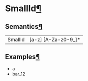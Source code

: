 <a name="SmallId"></a>

# SmallId[¶](#SmallId)

<a name="Semantics"></a>

## Semantics[¶](#Semantics)

<table>

<tbody>

<tr>

<td>SmallId</td>

<td>[a-z] [A-Za-z0-9_]*</td>

</tr>

</tbody>

</table>

<a name="Examples"></a>

## Examples[¶](#Examples)

*   a
*   bar_12